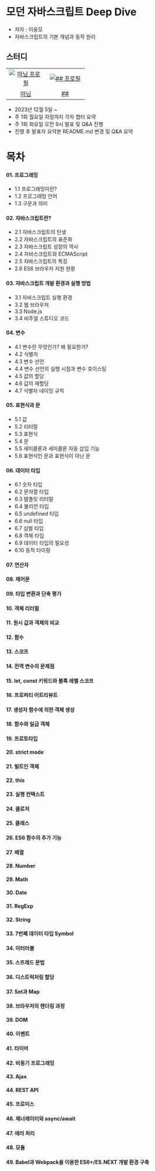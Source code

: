 # 모던 자바스크립트 Deep Dive

- 저자 : 이웅모
- 자바스크립트의 기본 개념과 동작 원리

## 스터디
<table>
  <tr>
    <td align="center" width="92px">
      <a href="https://github.com/a-honey" target="_blank">
       <img src="https://github.com/learning-with/learning-react/assets/75254185/6e087fa7-dd77-4353-9643-a4b9c081d958" alt="마님 프로필"/>
      </a>
    </td>
    <td align="center" width="92px">
      <a href="https://github.com/###" target="_blank">
        <img src="###" alt="## 프로필" />
      </a>
    </td>
  </tr>
  <tr>
    <td align="center">
      <a href="https://github.com/a-honey" target="_blank">
        마님
      </a>
    </td>
    <td align="center">
      <a href="https://github.com/##" target="_blank">
        ##
      </a>
    </td>
  </tr>
</table>

- 2023년 12월 5일 ~
- 주 1회 월요일 자정까지 각자 챕터 요약
- 주 1회 화요일 오전 9시 발표 및 Q&A 진행
- 진행 후 발표자 요약본 README.md 변경 및 Q&A 요약

# 목차
#### 01. 프로그래밍
- 1.1 프로그래밍이란?
- 1.2 프로그래밍 언어
- 1.3 구문과 의미

#### 02. 자바스크립트란?
- 2.1 자바스크립트의 탄생
- 2.2 자바스크립트의 표준화
- 2.3 자바스크립트 성장의 역사
- 2.4 자바스크립트와 ECMAScript
- 2.5 자바스크립트의 특징
- 2.6 ES6 브라우저 지원 현황

#### 03. 자바스크립트 개발 환경과 실행 방법
- 3.1 자바스크립트 실행 환경
- 3.2 웹 브라우저
- 3.3 Node.js
- 3.4 비주얼 스튜디오 코드
 
#### 04. 변수
- 4.1 변수란 무엇인가? 왜 필요한가?
- 4.2 식별자
- 4.3 변수 선언
- 4.4 변수 선언의 실행 시점과 변수 호이스팅
- 4.5 값의 할당
- 4.6 값의 재할당
- 4.7 식별자 네이밍 규칙

#### 05. 표현식과 문
- 5.1 값
- 5.2 리터럴
- 5.3 표현식
- 5.4 문
- 5.5 세미콜론과 세미콜론 자동 삽입 기능
- 5.6 표현식인 문과 표현식이 아닌 문

#### 06. 데이터 타입
- 6.1 숫자 타입
- 6.2 문자열 타입
- 6.3 템플릿 리터럴
- 6.4 불리언 타입
- 6.5 undefined 타입
- 6.6 null 타입
- 6.7 심벌 타입
- 6.8 객체 타입
- 6.9 데이터 타입의 필요성
- 6.10 동적 타이핑

#### 07. 연산자
#### 08. 제어문
#### 09. 타입 변환과 단축 평가
#### 10. 객체 리터럴
#### 11. 원시 값과 객체의 비교
#### 12. 함수
#### 13. 스코프
#### 14. 전역 변수의 문제점
#### 15. let, const 키워드와 블록 레벨 스코프
#### 16. 프로퍼티 어트리뷰트
#### 17. 생성자 함수에 의한 객체 생성
#### 18. 함수와 일급 객체
#### 19. 프로토타입
#### 20. strict mode
#### 21. 빌트인 객체
#### 22. this
#### 23. 실행 컨텍스트
#### 24. 클로저
#### 25. 클래스
#### 26. ES6 함수의 추가 기능
#### 27. 배열
#### 28. Number
#### 29. Math
#### 30. Date
#### 31. RegExp
#### 32. String
#### 33. 7번째 데이터 타입 Symbol
#### 34. 이터러블
#### 35. 스프레드 문법
#### 36. 디스트럭처링 할당
#### 37. Set과 Map
#### 38. 브라우저의 렌더링 과정
#### 39. DOM
#### 40. 이벤트
#### 41. 타이머
#### 42. 비동기 프로그래밍
#### 43. Ajax
#### 44. REST API
#### 45. 프로미스
#### 46. 제너레이터와 async/await
#### 47. 에러 처리
#### 48. 모듈
#### 49. Babel과 Webpack을 이용한 ES6+/ES.NEXT 개발 환경 구축
